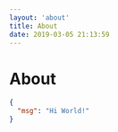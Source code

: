 ```yaml
---
layout: 'about'
title: About
date: 2019-03-05 21:13:59
---
```


# About

```json
{
  "msg": "Hi World!"
}
```
